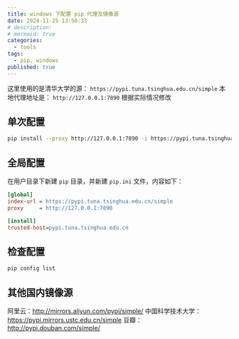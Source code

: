 ```yaml
---
title: windows 下配置 pip 代理及镜像源
date: 2024-11-25 13:50:33
# description: 
# mermaid: true
categories:
  - tools
tags:
  - pip, windows
published: true
---
```


这里使用的是清华大学的源：
`https://pypi.tuna.tsinghua.edu.cn/simple`
本地代理地址是：
`http://127.0.0.1:7890`
根据实际情况修改

## 单次配置

```bash
pip install --proxy http://127.0.0.1:7890 -i https://pypi.tuna.tsinghua.edu.cn/simple [package-name] 
```

## 全局配置

在用户目录下新建 `pip` 目录，并新建 `pip.ini` 文件，内容如下：
```ini
[global]
index-url = https://pypi.tuna.tsinghua.edu.cn/simple
proxy     = http://127.0.0.1:7890

[install]
trusted-host=pypi.tuna.tsinghua.edu.cn
```

## 检查配置

```bash
pip config list
```

## 其他国内镜像源

阿里云：http://mirrors.aliyun.com/pypi/simple/
中国科学技术大学：https://pypi.mirrors.ustc.edu.cn/simple
豆瓣：http://pypi.douban.com/simple/
